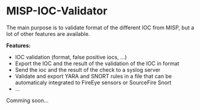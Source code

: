 # MISP-IOC-Validator

The main purpose is to validate format of the different IOC from MISP, but a lot of other features are available.

**Features:**
- IOC validation (format, false positive iocs, ...)
- Export the IOC and the result of the validation of the IOC in format
- Send the ioc and the result of the check to a syslog server
- Validate and export YARA and SNORT rules in a file that can be automaticaly integrated to FireEye sensors or SourceFire Snort
- ...

Comming soon... 
